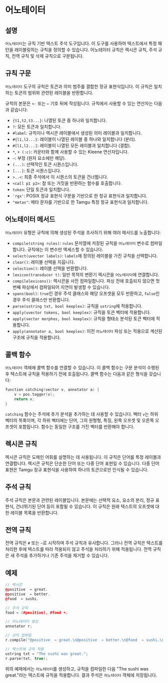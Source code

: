 # 어노테이터

## 설명

`어노테이터`는 규칙 기반 텍스트 주석 도구입니다. 이 도구를 사용하여 텍스트에서 특정 패턴을 레이블링하는 규칙을 정의할 수 있습니다. 어노테이터 규칙은 렉시콘 규칙, 주석 규칙, 전역 규칙 및 삭제 규칙으로 구분됩니다.

## 규칙 구문

`어노테이터` 도구의 규칙은 토큰과 의미 범주를 결합한 정규 표현식입니다. 이 규칙은 일치하는 토큰의 범위와 관련된 레이블을 반환합니다.

규칙의 본문은 `<-` 또는 `←` 기호 뒤에 작성됩니다. 규칙에서 사용할 수 있는 연산자는 다음과 같습니다:

- `{t1,t2,t3...}`: 나열된 토큰 중 하나와 일치합니다.
- `?`: 모든 토큰과 일치합니다.
- `#label`: 규칙이나 렉시콘 레이블에서 생성된 의미 레이블과 일치합니다.
- `#{l1,l2...}`: 레이블이 나열된 레이블 중 하나와 일치합니다 (분리).
- `#[l1,l2...]`: 레이블이 나열된 모든 레이블과 일치합니다 (결합).
- `*`, `+ (:c)`: 카운터와 함께 사용할 수 있는 Kleene 연산자입니다.
- `~`: 부정 (원자 요소에만 해당).
- `(...)`: 선택적인 토큰 시퀀스입니다.
- `[...]`: 토큰 시퀀스입니다.
- `>..<`: 최종 주석에서 이 시퀀스의 토큰을 건너뜁니다.
- `<call p1 p2>`: 참 또는 거짓을 반환하는 함수를 호출합니다.
- `token`: 단일 토큰과 일치합니다.
- `'rgx'`: POSIX 정규 표현식 구문을 기반으로 한 정규 표현식과 일치합니다.
- `"metas"`: 메타 문자를 기반으로 한 Tamgu 특정 정규 표현식과 일치합니다.

## 어노테이터 메서드

`어노테이터` 유형은 규칙에 의해 생성된 주석을 조사하기 위해 여러 메서드를 노출합니다:

- `compile(string rules)`: `rules` 문자열에 저장된 규칙을 `어노테이터` 변수로 컴파일합니다. 규칙에는 이 변수만 액세스할 수 있습니다.
- `select(uvector labels)`: `labels`에 정의된 레이블을 가진 규칙을 선택합니다.
- `clear()`: 레이블 선택을 지웁니다.
- `selection()`: 레이블 선택을 반환합니다.
- `lexicon(transducer t)`: 일반 목적의 변환기 렉시콘을 `어노테이터`에 연결합니다.
- `compilelexicons()`: 렉시콘을 사전 컴파일합니다. 파싱 전에 호출되지 않으면 첫 번째 파싱에서 컴파일되어 지연이 발생할 수 있습니다.
- `spans(bool)`: `true`인 경우 주석 클래스와 해당 오프셋을 모두 반환하고, `false`인 경우 주석 클래스만 반환합니다.
- `parse(ustring txt, bool keeplex)`: 규칙을 `ustring`에 적용합니다.
- `apply(uvector tokens, bool keeplex)`: 규칙을 토큰 벡터에 적용합니다.
- `apply(vector morphos, bool keeplex)`: 규칙을 형태소 분석된 토큰 벡터에 적용합니다.
- `apply(annotator a, bool keeplex)`: 이전 `어노테이터` 파싱 또는 적용으로 계산된 구조에 규칙을 적용합니다.

## 콜백 함수

`어노테이터` 객체에 콜백 함수를 연결할 수 있습니다. 이 콜백 함수는 구문 분석이 수행된 후 텍스트에 규칙을 적용하기 전에 호출됩니다. 콜백 함수는 다음과 같은 형식을 갖습니다:

```cpp
function catching(vector v, annotator a) {
    v = pos.tagger(v);
    return v;
}
```

`catching` 함수는 주석에 추가 분석을 추가하는 데 사용할 수 있습니다. 벡터 `v`는 하위 벡터의 목록이며, 각 하위 벡터에는 단어, 그의 원형형, 특징, 왼쪽 오프셋 및 오른쪽 오프셋이 포함됩니다. 함수는 동일한 구조를 가진 벡터를 반환해야 합니다.

## 렉시콘 규칙

렉시콘 규칙은 도메인 어휘를 설명하는 데 사용됩니다. 이 규칙은 단어를 특정 레이블과 연결합니다. 렉시콘 규칙은 단순한 단어 또는 다중 단어 표현일 수 있습니다. 다중 단어 표현은 Tamgu 정규 표현식을 사용하여 하나의 토큰으로만 인식될 수 있습니다.

## 주석 규칙

주석 규칙은 본문과 관련된 레이블입니다. 본문에는 선택적 요소, 요소의 분리, 정규 표현식, 건너뛰기된 단어 등이 포함될 수 있습니다. 이 규칙은 원래 텍스트의 오프셋에 대한 레이블 목록을 반환합니다.

## 전역 규칙

전역 규칙은 `#` 또는 `~`로 시작하며 주석 규칙과 유사합니다. 그러나 전역 규칙은 텍스트를 처리한 후에 텍스트를 따라 적용되지 않고 주석을 처리하기 위해 적용됩니다. 전역 규칙은 새 주석을 추가하거나 기존 주석을 제거할 수 있습니다.

## 예제

```cpp
// 렉시콘
@positive  ← great.
@positive  ← better.
@food  ← sushi.

// 주석 규칙
food ← (#positive), #food +.

// 어노테이터 생성
annotator r;

// 규칙 컴파일
r.compile("@positive  ← great.\n@positive  ← better.\n@food  ← sushi.\nfood ← (#positive), #food +.");

// 텍스트에 규칙 적용
ustring txt = "The sushi was great.";
r.parse(txt, true);
```

위의 예제에서는 `어노테이터`를 생성하고, 규칙을 컴파일한 다음 "The sushi was great."라는 텍스트에 규칙을 적용합니다. 결과 주석은 `어노테이터` 객체에 저장됩니다.